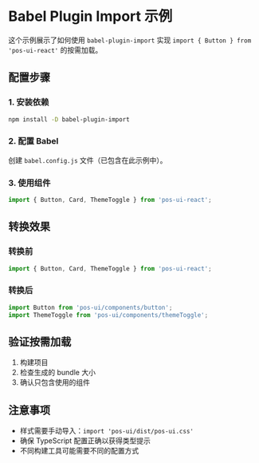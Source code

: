 # Babel Plugin Import 示例

这个示例展示了如何使用 `babel-plugin-import` 实现 `import { Button } from 'pos-ui-react'` 的按需加载。

## 配置步骤

### 1. 安装依赖

```bash
npm install -D babel-plugin-import
```

### 2. 配置 Babel

创建 `babel.config.js` 文件（已包含在此示例中）。

### 3. 使用组件

```jsx
import { Button, Card, ThemeToggle } from 'pos-ui-react';
```

## 转换效果

### 转换前

```jsx
import { Button, Card, ThemeToggle } from 'pos-ui-react';
```

### 转换后

```jsx
import Button from 'pos-ui/components/button';
import ThemeToggle from 'pos-ui/components/themeToggle';
```

## 验证按需加载

1. 构建项目
2. 检查生成的 bundle 大小
3. 确认只包含使用的组件

## 注意事项

- 样式需要手动导入：`import 'pos-ui/dist/pos-ui.css'`
- 确保 TypeScript 配置正确以获得类型提示
- 不同构建工具可能需要不同的配置方式
